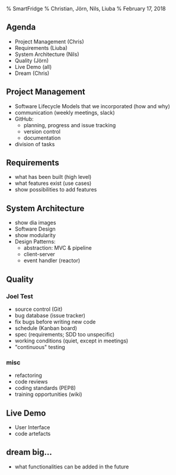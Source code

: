 % SmartFridge
% Christian, Jörn, Nils, Liuba
% February 17, 2018

## Agenda

- Project Management (Chris)
- Requirements (Liuba)
- System Architecture (Nils)
- Quality (Jörn)
- Live Demo (all)
- Dream (Chris)

## Project Management

- Software Lifecycle Models that we incorporated (how and why)
- communication (weekly meetings, slack)
- GitHub:
	- planning, progress and issue tracking
	- version control
	- documentation
- division of tasks


## Requirements

- what has been built (high level)
- what features exist (use cases)
- show possibilities to add features


## System Architecture

- show dia images
- Software Design
- show modularity
- Design Patterns:
	- abstraction: MVC & pipeline
	- client-server
	- event handler (reactor)


## Quality

### Joel Test
- source control (Git)
- bug database (issue tracker)
- fix bugs before writing new code
- schedule (Kanban board)
- spec (requirements; SDD too unspecific)
- working conditions (quiet, except in meetings)
- "continuous" testing


### misc
- refactoring
- code reviews
- coding standards (PEP8)
- training opportunities (wiki)


## Live Demo

- User Interface
- code artefacts


## dream big...

- what functionalities can be added in the future